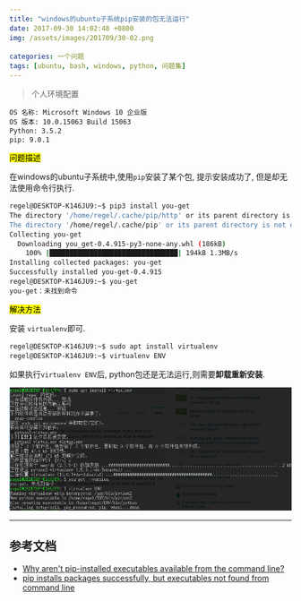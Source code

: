 ```yaml
---
title: "windows的ubuntu子系统pip安装的包无法运行"
date: 2017-09-30 14:02:48 +0800
img: /assets/images/201709/30-02.png

categories: 一个问题
tags: [ubuntu, bash, windows, python, 问题集]
---
```


>个人环境配置
```
OS 名称: Microsoft Windows 10 企业版
OS 版本: 10.0.15063 Build 15063
Python: 3.5.2
pip: 9.0.1
```

<mark>问题描述</mark>

在windows的ubuntu子系统中,使用`pip`安装了某个包, 提示安装成功了, 但是却无法使用命令行执行.

```bash
regel@DESKTOP-K146JU9:~$ pip3 install you-get
The directory '/home/regel/.cache/pip/http' or its parent directory is not owned by the current user and the cache has been disabled. Please check the permissions and owner of that directory. If executing pip with sudo, you may want sudo's -H flag.
The directory '/home/regel/.cache/pip' or its parent directory is not owned by the current user and caching wheels has been disabled. check the permissions and owner of that directory. If executing pip with sudo, you may want sudo's -H flag.
Collecting you-get
  Downloading you_get-0.4.915-py3-none-any.whl (186kB)
    100% |████████████████████████████████| 194kB 1.3MB/s
Installing collected packages: you-get
Successfully installed you-get-0.4.915
regel@DESKTOP-K146JU9:~$ you-get
you-get：未找到命令
```

<mark>解决方法</mark>

安装 `virtualenv`即可.

```bash
regel@DESKTOP-K146JU9:~$ sudo apt install virtualenv
regel@DESKTOP-K146JU9:~$ virtualenv ENV
```

如果执行`virtualenv ENV`后, python包还是无法运行,则需要**卸载重新安装**.

![virtualenv](/assets/images/201709/30-02.png)

---
## 参考文档
- [Why aren't pip-installed executables available from the command line?](https://superuser.com/questions/1204232/why-arent-pip-installed-executables-available-from-the-command-line)
- [pip installs packages successfully, but executables not found from command line](https://stackoverflow.com/questions/35898734/pip-installs-packages-successfully-but-executables-not-found-from-command-line)

